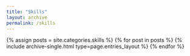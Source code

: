 ```yaml
---
title: "Skills"
layout: archive
permalink: /skills
---
```



{% assign posts = site.categories.skills %}
{% for post in posts %} {% include archive-single.html type=page.entries_layout %} {% endfor %}

